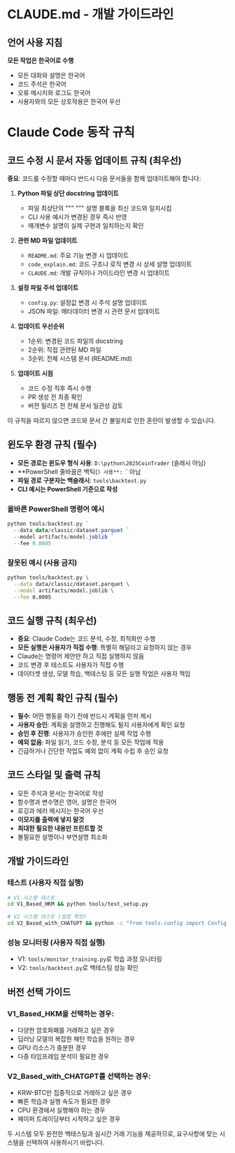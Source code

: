 # CLAUDE.md - 개발 가이드라인

## 언어 사용 지침

**모든 작업은 한국어로 수행**
- 모든 대화와 설명은 한국어
- 코드 주석은 한국어
- 오류 메시지와 로그도 한국어
- 사용자와의 모든 상호작용은 한국어 우선

# Claude Code 동작 규칙

## 코드 수정 시 문서 자동 업데이트 규칙 (최우선)
**중요**: 코드를 수정할 때마다 반드시 다음 문서들을 함께 업데이트해야 합니다:

1. **Python 파일 상단 docstring 업데이트**
   - 파일 최상단의 """ """ 설명 블록을 최신 코드와 일치시킴
   - CLI 사용 예시가 변경된 경우 즉시 반영
   - 매개변수 설명이 실제 구현과 일치하는지 확인

2. **관련 MD 파일 업데이트**
   - `README.md`: 주요 기능 변경 시 업데이트
   - `code_explain.md`: 코드 구조나 로직 변경 시 상세 설명 업데이트
   - `CLAUDE.md`: 개발 규칙이나 가이드라인 변경 시 업데이트

3. **설정 파일 주석 업데이트**
   - `config.py`: 설정값 변경 시 주석 설명 업데이트
   - JSON 파일: 메타데이터 변경 시 관련 문서 업데이트

4. **업데이트 우선순위**
   - 1순위: 변경된 코드 파일의 docstring
   - 2순위: 직접 관련된 MD 파일
   - 3순위: 전체 시스템 문서 (README.md)

5. **업데이트 시점**
   - 코드 수정 직후 즉시 수행
   - PR 생성 전 최종 확인
   - 버전 릴리즈 전 전체 문서 일관성 검토

이 규칙을 따르지 않으면 코드와 문서 간 불일치로 인한 혼란이 발생할 수 있습니다.

## 윈도우 환경 규칙 (필수)
- **모든 경로는 윈도우 형식 사용**: `D:\python\2025CoinTrader` (슬래시 아님)
- **PowerShell 줄바꿈은 백틱(`) 사용**: `\` 아님
- **파일 경로 구분자는 백슬래시**: `tools\backtest.py`
- **CLI 예시는 PowerShell 기준으로 작성**

### 올바른 PowerShell 명령어 예시
```powershell
python tools/backtest.py `
  --data data/classic/dataset.parquet `
  --model artifacts/model.joblib `
  --fee 0.0005
```

### 잘못된 예시 (사용 금지)
```bash
python tools/backtest.py \
  --data data/classic/dataset.parquet \
  --model artifacts/model.joblib \
  --fee 0.0005
```

## 코드 실행 규칙 (최우선)
- **중요**: Claude Code는 코드 분석, 수정, 최적화만 수행
- **모든 실행은 사용자가 직접 수행**: 특별히 해달라고 요청하지 않는 경우
- Claude는 명령어 제안만 하고 직접 실행하지 않음
- 코드 변경 후 테스트도 사용자가 직접 수행
- 데이터셋 생성, 모델 학습, 백테스팅 등 모든 실행 작업은 사용자 책임

## 행동 전 계획 확인 규칙 (필수)
- **필수**: 어떤 행동을 하기 전에 반드시 계획을 먼저 제시
- **사용자 승인**: 계획을 설명하고 진행해도 될지 사용자에게 확인 요청
- **승인 후 진행**: 사용자가 승인한 후에만 실제 작업 수행
- **예외 없음**: 파일 읽기, 코드 수정, 분석 등 모든 작업에 적용
- 긴급하거나 간단한 작업도 예외 없이 계획 수립 후 승인 요청

## 코드 스타일 및 출력 규칙
- 모든 주석과 문서는 한국어로 작성
- 함수명과 변수명은 영어, 설명은 한국어
- 로깅과 에러 메시지는 한국어 우선
- **이모지를 출력에 넣지 말것**
- **최대한 필요한 내용만 프린트할 것**
- 불필요한 설명이나 부연설명 최소화

## 개발 가이드라인

### 테스트 (사용자 직접 실행)
```bash
# V1 시스템 테스트
cd V1_Based_HKM && python tools/test_setup.py

# V2 시스템 테스트 (설정 확인)
cd V2_Based_with_CHATGPT && python -c "from tools.config import Config; print(Config.TARGET_COINS)"
```

### 성능 모니터링 (사용자 직접 실행)
- V1: `tools/monitor_training.py`로 학습 과정 모니터링
- V2: `tools/backtest.py`로 백테스팅 성능 확인

## 버전 선택 가이드

### V1_Based_HKM을 선택하는 경우:
- 다양한 암호화폐를 거래하고 싶은 경우
- 딥러닝 모델의 복잡한 패턴 학습을 원하는 경우
- GPU 리소스가 충분한 경우
- 다중 타임프레임 분석이 필요한 경우

### V2_Based_with_CHATGPT를 선택하는 경우:
- KRW-BTC만 집중적으로 거래하고 싶은 경우
- 빠른 학습과 실행 속도가 필요한 경우
- CPU 환경에서 실행해야 하는 경우
- 페이퍼 트레이딩부터 시작하고 싶은 경우

두 시스템 모두 완전한 백테스팅과 실시간 거래 기능을 제공하므로, 요구사항에 맞는 시스템을 선택하여 사용하시기 바랍니다.